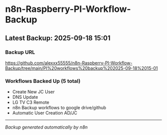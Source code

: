# n8n-Raspberry-PI-Workflow-Backup

## Latest Backup: 2025-09-18 15:01

### Backup URL
https://github.com/alexxx55555/n8n-Raspberry-PI-Workflow-Backup/tree/main/PI%20workflows%20backup%202025-09-18%2015-01

### Workflows Backed Up (5 total)
- Create New JC User
- DNS Update
- LG TV C3 Remote
- n8n Backup workflows to google drive/github
- Automatic User Creation AD/JC

---
*Backup generated automatically by n8n*